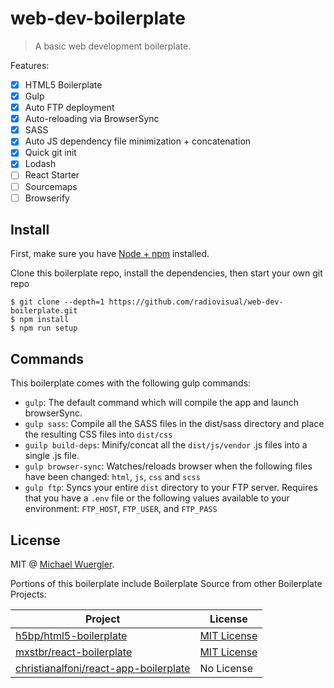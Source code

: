 # web-dev-boilerplate

> A basic web development boilerplate.

Features:

- [x] HTML5 Boilerplate
- [x] Gulp
- [x] Auto FTP deployment
- [x] Auto-reloading via BrowserSync
- [x] SASS
- [x] Auto JS dependency file minimization + concatenation
- [x] Quick git init
- [x] Lodash
- [ ] React Starter
- [ ] Sourcemaps
- [ ] Browserify

## Install

First, make sure you have [Node + npm](https://nodejs.org) installed.

Clone this boilerplate repo, install the dependencies, then start your own git repo

```
$ git clone --depth=1 https://github.com/radiovisual/web-dev-boilerplate.git
$ npm install
$ npm run setup
```

## Commands

This boilerplate comes with the following gulp commands:

- `gulp`: The default command which will compile the app and launch browserSync.
- `gulp sass`: Compile all the SASS files in the dist/sass directory and place the resulting CSS files into `dist/css`
- `guilp build-deps`: Minify/concat all the `dist/js/vendor` .js files into a single .js file.
- `gulp browser-sync`: Watches/reloads browser when the following files have been changed: `html`, `js`, `css` and `scss`
- `gulp ftp`: Syncs your entire `dist` directory to your FTP server. Requires that you have a `.env` file or the following
 values available to your environment: `FTP_HOST`, `FTP_USER`, and `FTP_PASS`

## License


MIT @ [Michael Wuergler](http://numetriclabs.com).

Portions of this boilerplate include Boilerplate Source from other Boilerplate Projects:

| Project | License |
| ------  | ------- |
| [h5bp/html5-boilerplate](https://github.com/h5bp/html5-boilerplate) | [MIT License](https://github.com/h5bp/html5-boilerplate/blob/master/LICENSE.txt) |
| [mxstbr/react-boilerplate](https://github.com/mxstbr/react-boilerplate) | [MIT License](https://github.com/mxstbr/react-boilerplate/blob/master/LICENSE.md) |
| [christianalfoni/react-app-boilerplate](https://github.com/christianalfoni/react-app-boilerplate) | No License |